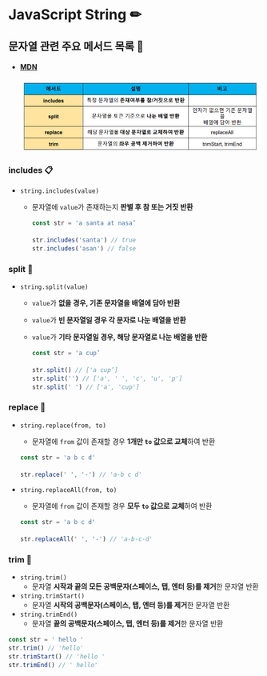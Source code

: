 # JavaScript String ✏



## 문자열 관련 주요 메서드 목록 📜

- #### [MDN](https://developer.mozilla.org/en-US/docs/Web/JavaScript/Reference/Global_Objects/String#instance_methods)

  ![image-20220916183525891](JavaScript_String.assets/image-20220916183525891.png)



### includes 📋

- `string.includes(value)`

  - 문자열에 `value`가 존재하는지 **판별 후 참 또는 거짓 반환**

    ```js
    const str = 'a santa at nasa’
    
    str.includes('santa') // true
    str.includes('asan') // false
    ```



### split 📝

- `string.split(value)`

  - `value`가 **없을 경우, 기존 문자열을 배열에 담아 반환**

  - `value`가 **빈 문자열일 경우 각 문자로 나눈 배열을 반환**

  - `value`가 **기타 문자열일 경우, 해당 문자열로 나눈 배열을 반환**

    ```js
    const str = 'a cup’
    
    str.split() // ['a cup’]
    str.split('') // ['a', ' ', 'c', 'u', 'p']
    str.split(' ') // ['a', 'cup']
    ```



### replace 📑

- `string.replace(from, to)`

  - 문자열에 `from` 값이 존재할 경우 **1개만 `to` 값으로 교체**하여 반환

  ```js
  const str = 'a b c d'
  
  str.replace(' ', '-') // 'a-b c d'
  ```

  

- `string.replaceAll(from, to)`

  - 문자열에 `from` 값이 존재할 경우 **모두 `to` 값으로 교체**하여 반환

  ```js
  const str = 'a b c d'
  
  str.replaceAll(' ', '-') // 'a-b-c-d'
  ```



### trim 📇

- `string.trim()`
  - 문자열 **시작과 끝의 모든 공백문자(스페이스, 탭, 엔터 등)를 제거**한 문자열 반환
- `string.trimStart()`
  - 문자열 **시작의 공백문자(스페이스, 탭, 엔터 등)를 제거**한 문자열 반환
- `string.trimEnd()`
  - 문자열 **끝의 공백문자(스페이스, 탭, 엔터 등)를 제거**한 문자열 반환

```js
const str = ' hello '
str.trim() // 'hello'
str.trimStart() // 'hello '
str.trimEnd() // ' hello'
```



